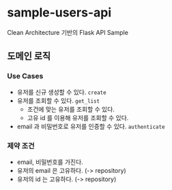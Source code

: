 # sample-users-api

Clean Architecture 기반의 Flask API Sample

## 도메인 로직

### Use Cases

- 유저를 신규 생성할 수 있다. `create`
- 유저를 조회할 수 있다. `get_list`
    - 조건에 맞는 유저를 조회할 수 있다.
    - 고유 id 를 이용해 유저를 조회할 수 있다.
- email 과 비밀번호로 유저를 인증할 수 있다. `authenticate`

### 제약 조건

- email, 비밀번호를 가진다.
- 유저의 email 은 고유하다. (-> repository)
- 유저의 id 는 고유하다. (-> repository)
